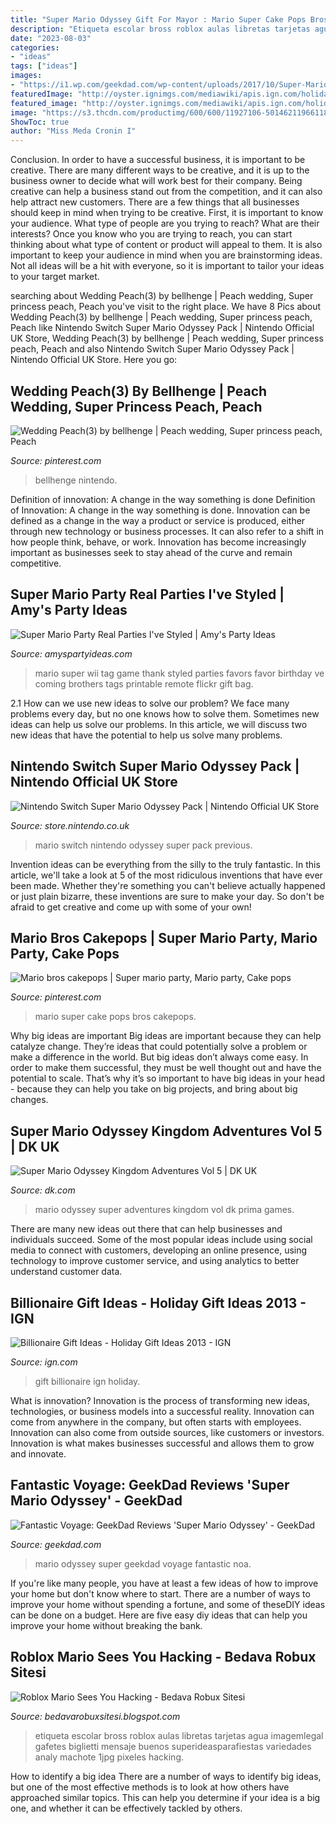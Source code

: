 ```yaml
---
title: "Super Mario Odyssey Gift For Mayor : Mario Super Cake Pops Bros Cakepops"
description: "Etiqueta escolar bross roblox aulas libretas tarjetas agua imagemlegal gafetes biglietti mensaje buenos superideasparafiestas variedades analy machote 1jpg pixeles hacking"
date: "2023-08-03"
categories:
- "ideas"
tags: ["ideas"]
images:
- "https://i1.wp.com/geekdad.com/wp-content/uploads/2017/10/Super-Mario-Odyssey-logo.jpg?resize=1000%2C500&amp;ssl=1"
featuredImage: "http://oyster.ignimgs.com/mediawiki/apis.ign.com/holiday-gift-ideas-2013/thumb/6/68/HGGInline-Billionaire.jpg/468px-HGGInline-Billionaire.jpg"
featured_image: "http://oyster.ignimgs.com/mediawiki/apis.ign.com/holiday-gift-ideas-2013/thumb/6/68/HGGInline-Billionaire.jpg/468px-HGGInline-Billionaire.jpg"
image: "https://s3.thcdn.com/productimg/600/600/11927106-5014621196611869.jpg"
ShowToc: true
author: "Miss Meda Cronin I"
---
```



Conclusion.
In order to have a successful business, it is important to be creative. There are many different ways to be creative, and it is up to the business owner to decide what will work best for their company. Being creative can help a business stand out from the competition, and it can also help attract new customers. There are a few things that all businesses should keep in mind when trying to be creative.
First, it is important to know your audience. What type of people are you trying to reach? What are their interests? Once you know who you are trying to reach, you can start thinking about what type of content or product will appeal to them. It is also important to keep your audience in mind when you are brainstorming ideas. Not all ideas will be a hit with everyone, so it is important to tailor your ideas to your target market.

	

		
searching about Wedding Peach(3) by bellhenge | Peach wedding, Super princess peach, Peach you've visit to the right place. We have 8 Pics about Wedding Peach(3) by bellhenge | Peach wedding, Super princess peach, Peach like Nintendo Switch Super Mario Odyssey Pack | Nintendo Official UK Store, Wedding Peach(3) by bellhenge | Peach wedding, Super princess peach, Peach and also Nintendo Switch Super Mario Odyssey Pack | Nintendo Official UK Store. Here you go:
		
    
## Wedding Peach(3) By Bellhenge | Peach Wedding, Super Princess Peach, Peach

<img loading=lazy src="https://i.pinimg.com/736x/d7/7d/ce/d77dce74761bca78b8be551afe4efd86.jpg" onerror="this.onerror=null;this.src='https://tse1.mm.bing.net/th?id=OIP.Zxc-V7YwL66KNWKSepLWaQHaJ4&amp;pid=15.1';" alt="Wedding Peach(3) by bellhenge | Peach wedding, Super princess peach, Peach">

_Source: pinterest.com_

>bellhenge nintendo. 

	

Definition of innovation: A change in the way something is done
Definition of Innovation: A change in the way something is done. Innovation can be defined as a change in the way a product or service is produced, either through new technology or business processes. It can also refer to a shift in how people think, behave, or work. Innovation has become increasingly important as businesses seek to stay ahead of the curve and remain competitive.

    
## Super Mario Party Real Parties I&#039;ve Styled | Amy&#039;s Party Ideas

<img loading=lazy src="http://4.bp.blogspot.com/-DA4qm2A9_LI/TfVzozJxgVI/AAAAAAAAAJo/D2jBlck9S_M/s1600/super+mario+party+ideas+favor+tag+3.jpg" onerror="this.onerror=null;this.src='https://tse2.mm.bing.net/th?id=OIP.D3wEeQ5eZQ38Vv8ydK0WYAHaE7&amp;pid=15.1';" alt="Super Mario Party Real Parties I&#039;ve Styled | Amy&#039;s Party Ideas">

_Source: amyspartyideas.com_

>mario super wii tag game thank styled parties favors favor birthday ve coming brothers tags printable remote flickr gift bag. 

	

2.1 How can we use new ideas to solve our problem?
We face many problems every day, but no one knows how to solve them. Sometimes new ideas can help us solve our problems. In this article, we will discuss two new ideas that have the potential to help us solve many problems.

    
## Nintendo Switch Super Mario Odyssey Pack | Nintendo Official UK Store

<img loading=lazy src="https://s3.thcdn.com/productimg/600/600/11927106-5014621196611869.jpg" onerror="this.onerror=null;this.src='https://tse4.mm.bing.net/th?id=OIP.a5DLDyocXIDHwdBUKmelMAHaHa&amp;pid=15.1';" alt="Nintendo Switch Super Mario Odyssey Pack | Nintendo Official UK Store">

_Source: store.nintendo.co.uk_

>mario switch nintendo odyssey super pack previous. 

	

Invention ideas can be everything from the silly to the truly fantastic. In this article, we'll take a look at 5 of the most ridiculous inventions that have ever been made. Whether they're something you can't believe actually happened or just plain bizarre, these inventions are sure to make your day. So don't be afraid to get creative and come up with some of your own!

    
## Mario Bros Cakepops | Super Mario Party, Mario Party, Cake Pops

<img loading=lazy src="https://i.pinimg.com/originals/52/b4/20/52b4200426cd27bd7a1e855adbb9babb.jpg" onerror="this.onerror=null;this.src='https://tse2.mm.bing.net/th?id=OIP.2k655bjAk-BYCduDSKtZZgHaHa&amp;pid=15.1';" alt="Mario bros cakepops | Super mario party, Mario party, Cake pops">

_Source: pinterest.com_

>mario super cake pops bros cakepops. 

	

Why big ideas are important
Big ideas are important because they can help catalyze change. They’re ideas that could potentially solve a problem or make a difference in the world. But big ideas don’t always come easy. In order to make them successful, they must be well thought out and have the potential to scale.
That’s why it’s so important to have big ideas in your head - because they can help you take on big projects, and bring about big changes.

    
## Super Mario Odyssey Kingdom Adventures Vol 5 | DK UK

<img loading=lazy src="https://res.cloudinary.com/dk-hub/image/upload/c_limit,f_auto,w_580,h_650/dk-core-nonprod/9780744019346/9780744019346_cover.jpg" onerror="this.onerror=null;this.src='https://tse2.mm.bing.net/th?id=OIP.sXPbDOoOBTlb4ZoTne-ULgHaJC&amp;pid=15.1';" alt="Super Mario Odyssey Kingdom Adventures Vol 5 | DK UK">

_Source: dk.com_

>mario odyssey super adventures kingdom vol dk prima games. 

	

There are many new ideas out there that can help businesses and individuals succeed. Some of the most popular ideas include using social media to connect with customers, developing an online presence, using technology to improve customer service, and using analytics to better understand customer data.

    
## Billionaire Gift Ideas - Holiday Gift Ideas 2013 - IGN

<img loading=lazy src="http://oyster.ignimgs.com/mediawiki/apis.ign.com/holiday-gift-ideas-2013/thumb/6/68/HGGInline-Billionaire.jpg/468px-HGGInline-Billionaire.jpg" onerror="this.onerror=null;this.src='https://tse4.mm.bing.net/th?id=OIP.DZPsbm6yPJKTopyt9T7n9QAAAA&amp;pid=15.1';" alt="Billionaire Gift Ideas - Holiday Gift Ideas 2013 - IGN">

_Source: ign.com_

>gift billionaire ign holiday. 

	

What is innovation?
Innovation is the process of transforming new ideas, technologies, or business models into a successful reality. Innovation can come from anywhere in the company, but often starts with employees. Innovation can also come from outside sources, like customers or investors. Innovation is what makes businesses successful and allows them to grow and innovate.

    
## Fantastic Voyage: GeekDad Reviews &#039;Super Mario Odyssey&#039; - GeekDad

<img loading=lazy src="https://i1.wp.com/geekdad.com/wp-content/uploads/2017/10/Super-Mario-Odyssey-logo.jpg?resize=1000%2C500&amp;ssl=1" onerror="this.onerror=null;this.src='https://tse1.mm.bing.net/th?id=OIP.iAkmGWY4CqwDwUNfqIjkbAHaDt&amp;pid=15.1';" alt="Fantastic Voyage: GeekDad Reviews &#039;Super Mario Odyssey&#039; - GeekDad">

_Source: geekdad.com_

>mario odyssey super geekdad voyage fantastic noa. 

	

If you're like many people, you have at least a few ideas of how to improve your home but don't know where to start. There are a number of ways to improve your home without spending a fortune, and some of theseDIY ideas can be done on a budget. Here are five easy diy ideas that can help you improve your home without breaking the bank.

    
## Roblox Mario Sees You Hacking - Bedava Robux Sitesi

<img loading=lazy src="https://i.pinimg.com/originals/c5/b8/bf/c5b8bf6724c980484f7ffb82da96eb89.jpg" onerror="this.onerror=null;this.src='https://tse2.mm.bing.net/th?id=OIP.aLEiHsxIhftc3YC59m576AHaEc&amp;pid=15.1';" alt="Roblox Mario Sees You Hacking - Bedava Robux Sitesi">

_Source: bedavarobuxsitesi.blogspot.com_

>etiqueta escolar bross roblox aulas libretas tarjetas agua imagemlegal gafetes biglietti mensaje buenos superideasparafiestas variedades analy machote 1jpg pixeles hacking. 

	

How to identify a big idea
There are a number of ways to identify big ideas, but one of the most effective methods is to look at how others have approached similar topics. This can help you determine if your idea is a big one, and whether it can be effectively tackled by others.

